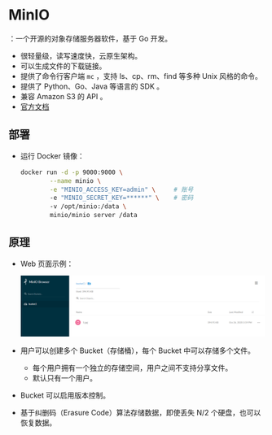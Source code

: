 # MinIO

：一个开源的对象存储服务器软件，基于 Go 开发。
- 很轻量级，读写速度快，云原生架构。
- 可以生成文件的下载链接。
- 提供了命令行客户端 `mc` ，支持 ls、cp、rm、find 等多种 Unix 风格的命令。
- 提供了 Python、Go、Java 等语言的 SDK 。
- 兼容 Amazon S3 的 API 。
- [官方文档](https://docs.min.io/docs/)

## 部署

- 运行 Docker 镜像：
  ```sh
  docker run -d -p 9000:9000 \
          --name minio \
          -e "MINIO_ACCESS_KEY=admin" \     # 账号
          -e "MINIO_SECRET_KEY=******" \    # 密码
          -v /opt/minio:/data \
          minio/minio server /data
  ```

## 原理

- Web 页面示例：

  ![](./MinIO.png)

- 用户可以创建多个 Bucket（存储桶），每个 Bucket 中可以存储多个文件。
  - 每个用户拥有一个独立的存储空间，用户之间不支持分享文件。
  - 默认只有一个用户。
- Bucket 可以启用版本控制。
- 基于纠删码（Erasure Code）算法存储数据，即使丢失 N/2 个硬盘，也可以恢复数据。
